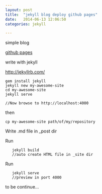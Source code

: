 ```yaml
---
layout: post
title:  "jekyll blog deploy github pages"
date:   2014-06-13 12:06:50
categories: jekyll

---
```

simple blog

[github pages](https://pages.github.com/)

write with jekyll

http://jekyllrb.com/

	gem install jekyll
	jekyll new my-awesome-site
	cd my-awesome-site
	jekyll serve
	
	//Now browse to http://localhost:4000
	

then

	cp my-awesome-site path/of/my/repository

Write .md file in _post dir

Run 

       jekyll build
       //auto create HTML file in _site dir

Run

       jekyll serve 
       //preview in port 4000
       


to be continue...